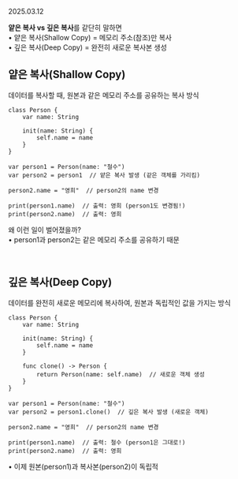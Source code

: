 2025.03.12

**얕은 복사 vs 깊은 복사**를 같단히 말하면<br>
• 얕은 복사(Shallow Copy) = 메모리 주소(참조)만 복사<br>
• 깊은 복사(Deep Copy) = 완전히 새로운 복사본 생성

## 얕은 복사(Shallow Copy)
데이터를 복사할 때, 원본과 같은 메모리 주소를 공유하는 복사 방식
```
class Person {
    var name: String
    
    init(name: String) {
        self.name = name
    }
}

var person1 = Person(name: "철수")
var person2 = person1  // 얕은 복사 발생 (같은 객체를 가리킴)

person2.name = "영희"  // person2의 name 변경

print(person1.name)  // 출력: 영희 (person1도 변경됨!)
print(person2.name)  // 출력: 영희
```
왜 이런 일이 벌어졌을까? <br>
• person1과 person2는 같은 메모리 주소를 공유하기 때문

<br>

## 깊은 복사(Deep Copy)
데이터를 완전히 새로운 메모리에 복사하여, 원본과 독립적인 값을 가지는 방식
```
class Person {
    var name: String
    
    init(name: String) {
        self.name = name
    }
    
    func clone() -> Person {
        return Person(name: self.name)  // 새로운 객체 생성
    }
}

var person1 = Person(name: "철수")
var person2 = person1.clone()  // 깊은 복사 발생 (새로운 객체)

person2.name = "영희"  // person2의 name 변경

print(person1.name)  // 출력: 철수 (person1은 그대로!)
print(person2.name)  // 출력: 영희
```
• 이제 원본(person1)과 복사본(person2)이 독립적